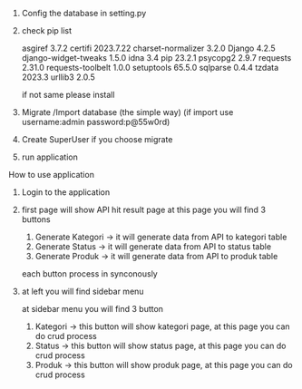 1. Config the database in setting.py 
2. check pip list

	asgiref              3.7.2
	certifi              2023.7.22
	charset-normalizer   3.2.0
	Django               4.2.5
	django-widget-tweaks 1.5.0
	idna                 3.4
	pip                  23.2.1
	psycopg2             2.9.7
	requests             2.31.0
	requests-toolbelt    1.0.0
	setuptools           65.5.0
	sqlparse             0.4.4
	tzdata               2023.3
	urllib3              2.0.5
	
	if not same please install
	
3. Migrate /Import database (the simple way) (if import use username:admin password:p@55w0rd)
2. Create SuperUser if you choose migrate
3. run application 

How to use application

1. Login to the application
2. first page will show API hit result page
   at this page you will find 3 buttons
   1. Generate Kategori -> it will generate data from API to kategori table
   2. Generate Status -> it will generate data from API to status table
   3. Generate Produk -> it will generate data from API to produk table
   
   each button process in synconously
   
3. at left you will find sidebar menu

   at sidebar menu you will find 3 button 
   
   1. Kategori -> this button will show kategori page, at this page you can do crud process
   2. Status -> this button will show status page, at this page you can do crud process
   3. Produk -> this button will show produk page, at this page you can do crud process
   
   
   